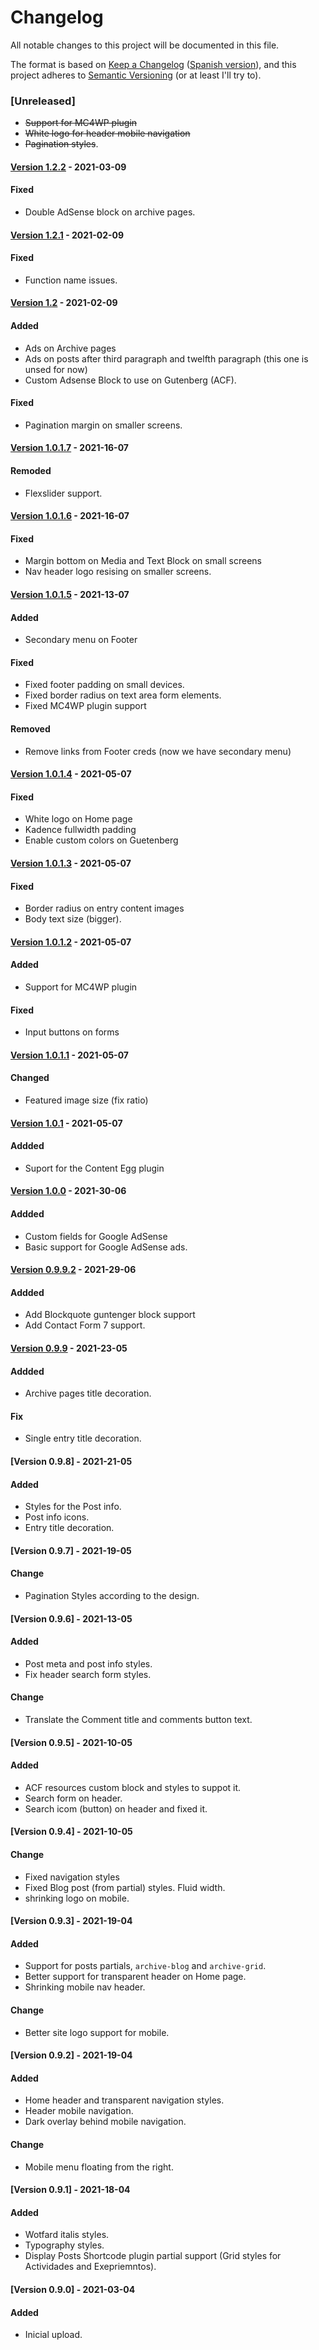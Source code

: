 # Changelog
All notable changes to this project will be documented in this file.

The format is based on [Keep a Changelog](https://keepachangelog.com/en/1.0.0/) ([Spanish version](https://keepachangelog.com/es-ES/1.0.0/)),
and this project adheres to [Semantic Versioning](https://semver.org/spec/v2.0.0.html) (or at least I'll try to).

### [Unreleased]
- ~~Support for MC4WP plugin~~
- ~~White logo for header mobile navigation~~ 
- ~~Pagination styles~~.

#### [Version 1.2.2](https://github.com/LuisColome/mamiexperimentos/releases/tag/v1.2.2) - 2021-03-09
#### Fixed
- Double AdSense block on archive pages.

#### [Version 1.2.1](https://github.com/LuisColome/mamiexperimentos/releases/tag/v1.2.1) - 2021-02-09
#### Fixed
- Function name issues.

#### [Version 1.2](https://github.com/LuisColome/mamiexperimentos/releases/tag/v1.2) - 2021-02-09
#### Added
- Ads on Archive pages
- Ads on posts after third paragraph and twelfth paragraph (this one is unsed for now)
- Custom Adsense Block to use on Gutenberg (ACF).
#### Fixed
- Pagination margin on smaller screens.

#### [Version 1.0.1.7](https://github.com/LuisColome/mamiexperimentos/releases/tag/v1.0.1.7) - 2021-16-07
#### Remoded
- Flexslider support.

#### [Version 1.0.1.6](https://github.com/LuisColome/mamiexperimentos/releases/tag/v1.0.1.6) - 2021-16-07
#### Fixed
- Margin bottom on Media and Text Block on small screens
- Nav header logo resising on smaller screens.

#### [Version 1.0.1.5](https://github.com/LuisColome/mamiexperimentos/releases/tag/v1.0.1.5) - 2021-13-07
#### Added
- Secondary menu on Footer
#### Fixed
- Fixed footer padding on small devices.
- Fixed border radius on text area form elements.
- Fixed MC4WP plugin support
#### Removed
- Remove links from Footer creds (now we have secondary menu)

#### [Version 1.0.1.4](https://github.com/LuisColome/mamiexperimentos/releases/tag/v1.0.1.4) - 2021-05-07
#### Fixed
- White logo on Home page
- Kadence fullwidth padding
- Enable custom colors on Guetenberg

#### [Version 1.0.1.3](https://github.com/LuisColome/mamiexperimentos/releases/tag/v1.0.1.3) - 2021-05-07
#### Fixed
- Border radius on entry content images
- Body text size (bigger).

#### [Version 1.0.1.2](https://github.com/LuisColome/mamiexperimentos/releases/tag/v1.0.1.2) - 2021-05-07
#### Added
- Support for MC4WP plugin
#### Fixed 
- Input buttons on forms

#### [Version 1.0.1.1](https://github.com/LuisColome/mamiexperimentos/releases/tag/v1.0.1.1) - 2021-05-07
#### Changed
- Featured image size (fix ratio)

#### [Version 1.0.1](https://github.com/LuisColome/mamiexperimentos/releases/tag/v1.0.1) - 2021-05-07
#### Addded
- Suport for the Content Egg plugin

#### [Version 1.0.0](https://github.com/LuisColome/mamiexperimentos/releases/tag/v1.0.0) - 2021-30-06
#### Addded
- Custom fields for Google AdSense
- Basic support for Google AdSense ads.

#### [Version 0.9.9.2](https://github.com/LuisColome/mamiexperimentos/releases/tag/v0.9.9.2) - 2021-29-06
#### Addded
- Add Blockquote guntenger block support
- Add Contact Form 7 support.

#### [Version 0.9.9](https://github.com/LuisColome/mamiexperimentos/releases/tag/v0.9.9) - 2021-23-05
#### Addded
- Archive pages title decoration.
#### Fix
- Single entry title decoration.

#### [Version 0.9.8] - 2021-21-05
#### Added
- Styles for the Post info.
- Post info icons.
- Entry title decoration.

#### [Version 0.9.7] - 2021-19-05
#### Change
- Pagination Styles according to the design. 


#### [Version 0.9.6] - 2021-13-05
#### Added
- Post meta and post info styles.
- Fix header search form styles.
#### Change
- Translate the Comment title and comments button text. 

#### [Version 0.9.5] - 2021-10-05
#### Added
- ACF resources custom block and styles to suppot it.
- Search form on header.
- Search icom (button) on header and fixed it.

#### [Version 0.9.4] - 2021-10-05
#### Change
- Fixed navigation styles
- Fixed Blog post (from partial) styles. Fluid width.
- shrinking logo on mobile.

#### [Version 0.9.3] - 2021-19-04
#### Added
- Support for posts partials, `archive-blog` and `archive-grid`.
- Better support for transparent header on Home page.
- Shrinking mobile nav header.

#### Change 
- Better site logo support for mobile.  

#### [Version 0.9.2] - 2021-19-04
#### Added
- Home header and transparent navigation styles.
- Header mobile navigation.
- Dark overlay behind mobile navigation.

#### Change
- Mobile menu floating from the right. 

#### [Version 0.9.1] - 2021-18-04
#### Added
- Wotfard italis styles.
- Typography styles.
- Display Posts Shortcode plugin partial support (Grid styles for Actividades and Exepriemntos).

#### [Version 0.9.0] - 2021-03-04
#### Added
- Inicial upload.
